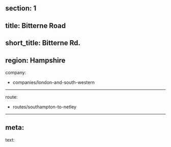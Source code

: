 ﻿section: 1
----
title: Bitterne Road
----
short_title: Bitterne Rd.
----
region: Hampshire
----
company:
- companies/london-and-south-western
----
route:
- routes/southampton-to-netley
----
meta:
----
text: